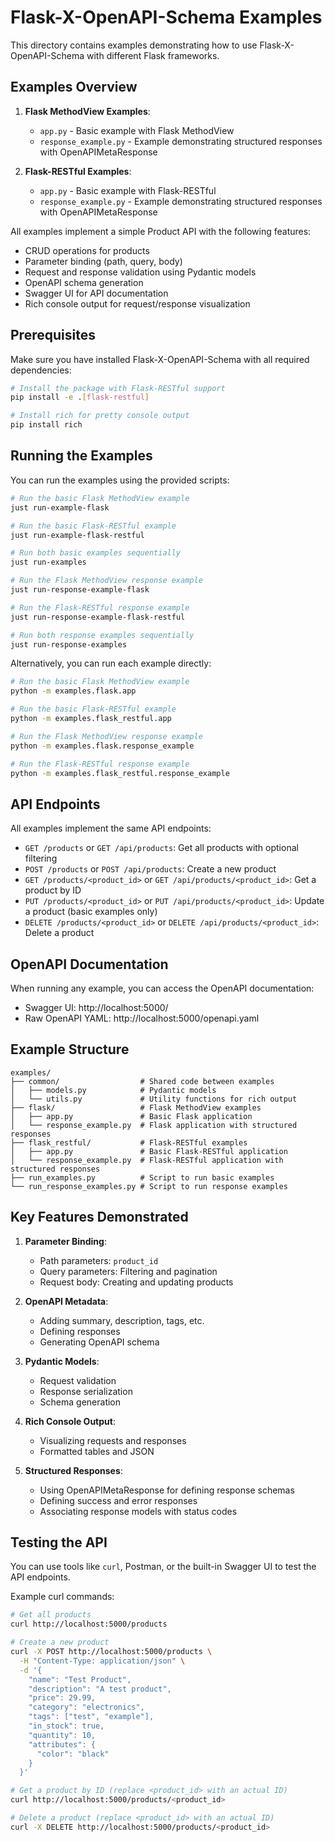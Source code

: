 # Flask-X-OpenAPI-Schema Examples

This directory contains examples demonstrating how to use Flask-X-OpenAPI-Schema with different Flask frameworks.

## Examples Overview

1. **Flask MethodView Examples**:
   - `app.py` - Basic example with Flask MethodView
   - `response_example.py` - Example demonstrating structured responses with OpenAPIMetaResponse

2. **Flask-RESTful Examples**:
   - `app.py` - Basic example with Flask-RESTful
   - `response_example.py` - Example demonstrating structured responses with OpenAPIMetaResponse

All examples implement a simple Product API with the following features:

- CRUD operations for products
- Parameter binding (path, query, body)
- Request and response validation using Pydantic models
- OpenAPI schema generation
- Swagger UI for API documentation
- Rich console output for request/response visualization

## Prerequisites

Make sure you have installed Flask-X-OpenAPI-Schema with all required dependencies:

```bash
# Install the package with Flask-RESTful support
pip install -e .[flask-restful]

# Install rich for pretty console output
pip install rich
```

## Running the Examples

You can run the examples using the provided scripts:

```bash
# Run the basic Flask MethodView example
just run-example-flask

# Run the basic Flask-RESTful example
just run-example-flask-restful

# Run both basic examples sequentially
just run-examples

# Run the Flask MethodView response example
just run-response-example-flask

# Run the Flask-RESTful response example
just run-response-example-flask-restful

# Run both response examples sequentially
just run-response-examples
```

Alternatively, you can run each example directly:

```bash
# Run the basic Flask MethodView example
python -m examples.flask.app

# Run the basic Flask-RESTful example
python -m examples.flask_restful.app

# Run the Flask MethodView response example
python -m examples.flask.response_example

# Run the Flask-RESTful response example
python -m examples.flask_restful.response_example
```

## API Endpoints

All examples implement the same API endpoints:

- `GET /products` or `GET /api/products`: Get all products with optional filtering
- `POST /products` or `POST /api/products`: Create a new product
- `GET /products/<product_id>` or `GET /api/products/<product_id>`: Get a product by ID
- `PUT /products/<product_id>` or `PUT /api/products/<product_id>`: Update a product (basic examples only)
- `DELETE /products/<product_id>` or `DELETE /api/products/<product_id>`: Delete a product

## OpenAPI Documentation

When running any example, you can access the OpenAPI documentation:

- Swagger UI: http://localhost:5000/
- Raw OpenAPI YAML: http://localhost:5000/openapi.yaml

## Example Structure

```
examples/
├── common/                  # Shared code between examples
│   ├── models.py            # Pydantic models
│   └── utils.py             # Utility functions for rich output
├── flask/                   # Flask MethodView examples
│   ├── app.py               # Basic Flask application
│   └── response_example.py  # Flask application with structured responses
├── flask_restful/           # Flask-RESTful examples
│   ├── app.py               # Basic Flask-RESTful application
│   └── response_example.py  # Flask-RESTful application with structured responses
├── run_examples.py          # Script to run basic examples
└── run_response_examples.py # Script to run response examples
```

## Key Features Demonstrated

1. **Parameter Binding**:
   - Path parameters: `product_id`
   - Query parameters: Filtering and pagination
   - Request body: Creating and updating products

2. **OpenAPI Metadata**:
   - Adding summary, description, tags, etc.
   - Defining responses
   - Generating OpenAPI schema

3. **Pydantic Models**:
   - Request validation
   - Response serialization
   - Schema generation

4. **Rich Console Output**:
   - Visualizing requests and responses
   - Formatted tables and JSON

5. **Structured Responses**:
   - Using OpenAPIMetaResponse for defining response schemas
   - Defining success and error responses
   - Associating response models with status codes

## Testing the API

You can use tools like `curl`, Postman, or the built-in Swagger UI to test the API endpoints.

Example curl commands:

```bash
# Get all products
curl http://localhost:5000/products

# Create a new product
curl -X POST http://localhost:5000/products \
  -H "Content-Type: application/json" \
  -d '{
    "name": "Test Product",
    "description": "A test product",
    "price": 29.99,
    "category": "electronics",
    "tags": ["test", "example"],
    "in_stock": true,
    "quantity": 10,
    "attributes": {
      "color": "black"
    }
  }'

# Get a product by ID (replace <product_id> with an actual ID)
curl http://localhost:5000/products/<product_id>

# Delete a product (replace <product_id> with an actual ID)
curl -X DELETE http://localhost:5000/products/<product_id>
```